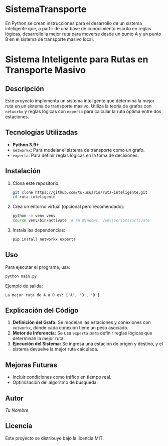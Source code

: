 # SistemaTransporte
En Python se crean instrucciones para el desarrollo de un sistema inteligente que, a partir de una base de conocimiento escrito en reglas lógicas, desarrolle la mejor ruta para moverse desde un punto A y un punto B en el sistema de transporte masivo local.

# Sistema Inteligente para Rutas en Transporte Masivo

## Descripción
Este proyecto implementa un sistema inteligente que determina la mejor ruta en un sistema de transporte masivo. Utiliza la teoría de grafos con `networkx` y reglas lógicas con `experta` para calcular la ruta óptima entre dos estaciones.

## Tecnologías Utilizadas
- **Python 3.9+**
- `networkx`: Para modelar el sistema de transporte como un grafo.
- `experta`: Para definir reglas lógicas en la toma de decisiones.

## Instalación
1. Clona este repositorio:
   ```sh
   git clone https://github.com/tu-usuario/ruta-inteligente.git
   cd ruta-inteligente
   ```
2. Crea un entorno virtual (opcional pero recomendado):
   ```sh
   python -m venv venv
   source venv/bin/activate  # En Windows: venv\Scripts\activate
   ```
3. Instala las dependencias:
   ```sh
   pip install networkx experta
   ```

## Uso
Para ejecutar el programa, usa:
```sh
python main.py
```

Ejemplo de salida:
```
La mejor ruta de A a D es: ['A', 'B', 'D']
```

## Explicación del Código
1. **Definición del Grafo:** Se modelan las estaciones y conexiones con `networkx`, donde cada conexión tiene un peso asociado.
2. **Motor de Inferencia:** Se usa `experta` para definir reglas lógicas que determinan la mejor ruta.
3. **Ejecución del Sistema:** Se ingresa una estación de origen y destino, y el sistema devuelve la mejor ruta calculada.

## Mejoras Futuras
- Incluir condiciones como tráfico en tiempo real.
- Optimización del algoritmo de búsqueda.

## Autor
_Tu Nombre_

## Licencia
Este proyecto se distribuye bajo la licencia MIT.

